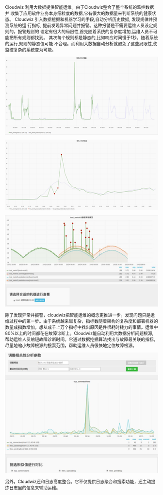 Cloudwiz 利用大数据提供智能运维。由于Cloudwiz整合了整个系统的监控数据并 收集了应用软件业务本身细粒度的数据,它有很大的数据量来判断系统的健康状态。 Cloudwiz 引入数据挖掘和机器学习的手段,自动分析历史数据, 发现规律并预测系统的运 行指标, 提前发现异常问题并报警。这种报警是不需要运维人员设定规则的。报警规则的 设定有很大的局限性,首先随着系统的复杂度增加,运维人员不可能把所有规则都找到。 其次每个规则都是静态的,比如响应时间慢于1秒。随着系统的运行,规则的静态值可能 不合理。而利用大数据自动分析就避免了这些局限性,使监控复杂的系统变为可能。

![](images/i_2_6.png)

![](images/i_2_7.png)

![](images/i_2_8.png)

除了发现异常并报警，cloudwiz把智能运维的概念更推进一步。发现问题只是运维过程中的第一步。由于系统越来越复杂，指标数随着架构的复杂度和部署机器的数量成指数增加，想从成千上万个指标中找出原因是件很耗时耗力的事情。运维中80%以上的时间都花在故障诊断上。Cloudwiz能自动利用大数据分析问题根源, 帮助运维人员缩短故障诊断时间。它通过数据挖掘算法找出与故障最关联的指标，尽量地缩小故障根源的搜索范围，帮助运维人员很快地定位故障根源。

![](images/i_2_9.png)

另外，Cloudwiz还和日志高度整合。它不仅提供日志聚合和搜索功能，还主动提炼日志里的信息来辅助运维。